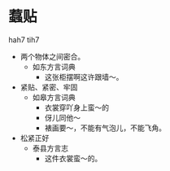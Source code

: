 # 蠚贴
hah7 tih7
+ 两个物体之间密合。
  * 如东方言词典
    - 这张柜摆啊这许跟墙～。
+ 紧贴、紧密、牢固
  * 如皋方言词典
    - 衣裳穿吖身上蛮～的
    - 伢儿同他～
    - 裱画要～，不能有气泡儿，不能飞角。
+ 松紧正好
  * 泰县方言志
    - 这件衣裳蛮～的。
